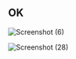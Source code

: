 ## OK


![Screenshot (6)](https://github.com/Alifiananda06/ok/assets/115884834/38f2f2ae-600b-4ec7-a491-847b1aa6dbef)

![Screenshot (28)](https://github.com/Alifiananda06/ok/assets/115884834/2626c8db-c5be-4535-9f87-9c796d1937bf)
